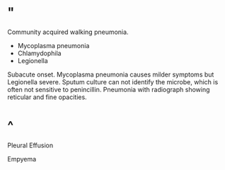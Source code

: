 # "

Community acquired walking pneumonia.

- Mycoplasma pneumonia
- Chlamydophila
- Legionella

Subacute onset.
Mycoplasma pneumonia causes milder symptoms but Legionella severe.
Sputum culture can not identify the microbe, which is often not sensitive to penincillin. 
Pneumonia with radiograph showing reticular and fine opacities.

# ^

Pleural Effusion

Empyema
